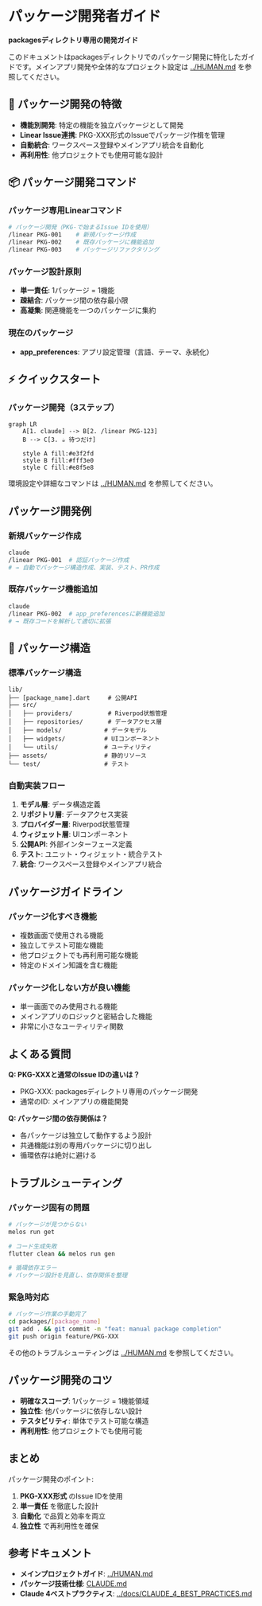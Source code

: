 # パッケージ開発者ガイド

**packagesディレクトリ専用の開発ガイド**

このドキュメントはpackagesディレクトリでのパッケージ開発に特化したガイドです。メインアプリ開発や全体的なプロジェクト設定は [../HUMAN.md](../HUMAN.md) を参照してください。

## 🎯 パッケージ開発の特徴

- **機能別開発**: 特定の機能を独立パッケージとして開発
- **Linear Issue連携**: PKG-XXX形式のIssueでパッケージ作楫を管理
- **自動統合**: ワークスペース登録やメインアプリ統合を自動化
- **再利用性**: 他プロジェクトでも使用可能な設計

## 📦 パッケージ開発コマンド

### パッケージ専用Linearコマンド

```bash
# パッケージ開発（PKG-で始まるIssue IDを使用）
/linear PKG-001    # 新規パッケージ作成
/linear PKG-002    # 既存パッケージに機能追加
/linear PKG-003    # パッケージリファクタリング
```

### パッケージ設計原則

- **単一責任**: 1パッケージ = 1機能
- **疎結合**: パッケージ間の依存最小限
- **高凝集**: 関連機能を一つのパッケージに集約

### 現在のパッケージ

- **app_preferences**: アプリ設定管理（言語、テーマ、永続化）

## ⚡ クイックスタート

### パッケージ開発（3ステップ）

```mermaid
graph LR
    A[1. claude] --> B[2. /linear PKG-123]
    B --> C[3. ☕ 待つだけ]
    
    style A fill:#e3f2fd
    style B fill:#fff3e0
    style C fill:#e8f5e8
```

環境設定や詳細なコマンドは [../HUMAN.md](../HUMAN.md) を参照してください。

## パッケージ開発例

### 新規パッケージ作成

```bash
claude
/linear PKG-001  # 認証パッケージ作成
# → 自動でパッケージ構造作成、実装、テスト、PR作成
```

### 既存パッケージ機能追加

```bash
claude
/linear PKG-002  # app_preferencesに新機能追加
# → 既存コードを解析して適切に拡張
```

## 📁 パッケージ構造

### 標準パッケージ構造

```
lib/
├── [package_name].dart     # 公開API
├── src/
│   ├── providers/          # Riverpod状態管理
│   ├── repositories/       # データアクセス層
│   ├── models/            # データモデル
│   ├── widgets/           # UIコンポーネント
│   └── utils/             # ユーティリティ
├── assets/                # 静的リソース
└── test/                  # テスト
```

### 自動実装フロー

1. **モデル層**: データ構造定義
2. **リポジトリ層**: データアクセス実装
3. **プロバイダー層**: Riverpod状態管理
4. **ウィジェット層**: UIコンポーネント
5. **公開API**: 外部インターフェース定義
6. **テスト**: ユニット・ウィジェット・統合テスト
7. **統合**: ワークスペース登録やメインアプリ統合

## パッケージガイドライン

### パッケージ化すべき機能

- 複数画面で使用される機能
- 独立してテスト可能な機能
- 他プロジェクトでも再利用可能な機能
- 特定のドメイン知識を含む機能

### パッケージ化しない方が良い機能

- 単一画面でのみ使用される機能
- メインアプリのロジックと密結合した機能
- 非常に小さなユーティリティ関数

## よくある質問

**Q: PKG-XXXと通常のIssue IDの違いは？**
- PKG-XXX: packagesディレクトリ専用のパッケージ開発
- 通常のID: メインアプリの機能開発

**Q: パッケージ間の依存関係は？**
- 各パッケージは独立して動作するよう設計
- 共通機能は別の専用パッケージに切り出し
- 循環依存は絶対に避ける

## トラブルシューティング

### パッケージ固有の問題

```bash
# パッケージが見つからない
melos run get

# コード生成失敗
flutter clean && melos run gen

# 循環依存エラー
# パッケージ設計を見直し、依存関係を整理
```

### 緊急時対応

```bash
# パッケージ作業の手動完了
cd packages/[package_name]
git add . && git commit -m "feat: manual package completion"
git push origin feature/PKG-XXX
```

その他のトラブルシューティングは [../HUMAN.md](../HUMAN.md) を参照してください。

## パッケージ開発のコツ

- **明確なスコープ**: 1パッケージ = 1機能領域
- **独立性**: 他パッケージに依存しない設計
- **テスタビリティ**: 単体でテスト可能な構造
- **再利用性**: 他プロジェクトでも使用可能

## まとめ

パッケージ開発のポイント:

1. **PKG-XXX形式** のIssue IDを使用
2. **単一責任** を徹底した設計
3. **自動化** で品質と効率を両立
4. **独立性** で再利用性を確保

## 参考ドキュメント

- **メインプロジェクトガイド**: [../HUMAN.md](../HUMAN.md)
- **パッケージ技術仕様**: [CLAUDE.md](CLAUDE.md)
- **Claude 4ベストプラクティス**: [../docs/CLAUDE_4_BEST_PRACTICES.md](../docs/CLAUDE_4_BEST_PRACTICES.md)

